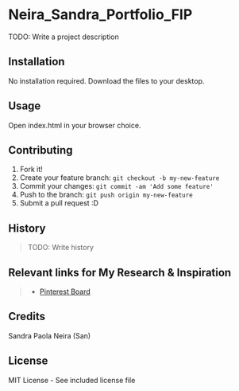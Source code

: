 # Neira_Sandra_Portfolio_FIP
TODO: Write a project description
## Installation
No installation required. Download the files to your desktop.
## Usage
Open index.html in your browser choice.
## Contributing
1. Fork it!
2. Create your feature branch: `git checkout -b my-new-feature`
3. Commit your changes: `git commit -am 'Add some feature'`
4. Push to the branch: `git push origin my-new-feature`
5. Submit a pull request :D
## History
>TODO: Write history
## Relevant links for My Research & Inspiration
  > * [Pinterest Board](https://co.pinterest.com/ssan3np/portfolio-ideas/)
## Credits
Sandra Paola Neira (San)
## License
MIT License - See included license file
